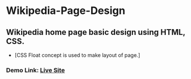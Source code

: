 # Wikipedia-Page-Design

## Wikipedia home page basic design using HTML, CSS.
* [CSS Float concept is used to make layout of page.]

### Demo Link: <a href='https://wikipedia-page.netlify.app/' target='_blank'>Live Site</a>